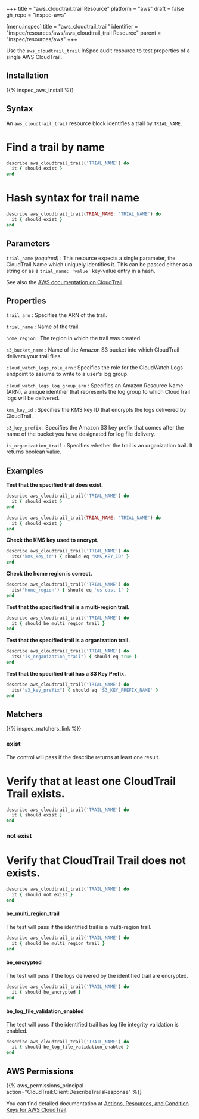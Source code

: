 +++
title = "aws_cloudtrail_trail Resource"
platform = "aws"
draft = false
gh_repo = "inspec-aws"

[menu.inspec]
title = "aws_cloudtrail_trail"
identifier = "inspec/resources/aws/aws_cloudtrail_trail Resource"
parent = "inspec/resources/aws"
+++

Use the `aws_cloudtrail_trail` InSpec audit resource to test properties of a single AWS CloudTrail.

## Installation

{{% inspec_aws_install %}}

## Syntax

An `aws_cloudtrail_trail` resource block identifies a trail by `TRIAL_NAME`.

# Find a trail by name
```ruby
describe aws_cloudtrail_trail('TRIAL_NAME') do
  it { should exist }
end
```

# Hash syntax for trail name
```ruby
describe aws_cloudtrail_trail(TRIAL_NAME: 'TRIAL_NAME') do
  it { should exist }
end
```

## Parameters

`trial_name` _(required)_
: This resource expects a single parameter, the CloudTrail Name which uniquely identifies it. 
  This can be passed either as a string or as a `trial_name: 'value'` key-value entry in a hash.

See also the [AWS documentation on CloudTrail](https://docs.aws.amazon.com/cloudtrail/index.html#lang/en_us).

## Properties

`trail_arn`
: Specifies the ARN of the trail.

`trial_name`
: Name of the trail.

`home_region`
: The region in which the trail was created.

`s3_bucket_name`
: Name of the Amazon S3 bucket into which CloudTrail delivers your trail files.

`cloud_watch_logs_role_arn`
: Specifies the role for the CloudWatch Logs endpoint to assume to write to a user's log group.

`cloud_watch_logs_log_group_arn`
: Specifies an Amazon Resource Name (ARN), a unique identifier that represents the log group to which CloudTrail logs will be delivered.

`kms_key_id`
: Specifies the KMS key ID that encrypts the logs delivered by CloudTrail.

`s3_key_prefix`
: Specifies the Amazon S3 key prefix that comes after the name of the bucket you have designated for log file delivery.

`is_organization_trail`
: Specifies whether the trail is an organization trail. It returns boolean value.

## Examples

**Test that the specified trail does exist.**

```ruby
describe aws_cloudtrail_trail('TRIAL_NAME') do
  it { should exist }
end
```

```ruby
describe aws_cloudtrail_trail(TRIAL_NAME: 'TRIAL_NAME') do
  it { should exist }
end
```

**Check the KMS key used to encrypt.**

```ruby
describe aws_cloudtrail_trail('TRIAL_NAME') do
  its('kms_key_id') { should eq "KMS_KEY_ID" }
end
```

**Check the home region is correct.**

```ruby
describe aws_cloudtrail_trail('TRIAL_NAME') do
  its('home_region') { should eq 'us-east-1' }
end
```

**Test that the specified trail is a multi-region trail.**

```ruby
describe aws_cloudtrail_trail('TRIAL_NAME') do
  it { should be_multi_region_trail }
end
```

**Test that the specified trail is a organization trail.**

```ruby
describe aws_cloudtrail_trail('TRIAL_NAME') do
  its("is_organization_trail") { should eq true }
end
```

**Test that the specified trail has a S3 Key Prefix.**

```ruby
describe aws_cloudtrail_trail('TRIAL_NAME') do
  its("s3_key_prefix") { should eq 'S3_KEY_PREFIX_NAME' }
end
```

## Matchers

{{% inspec_matchers_link %}}

### exist

The control will pass if the describe returns at least one result.

# Verify that at least one CloudTrail Trail exists.
```ruby
describe aws_cloudtrail_trail('TRAIL_NAME') do
  it { should exist }
end
```

### not exist

# Verify that CloudTrail Trail does not exists.
```ruby
describe aws_cloudtrail_trail('TRAIL_NAME') do
  it { should_not exist }
end
```

#### be_multi_region_trail
The test will pass if the identified trail is a multi-region trail.

```ruby
describe aws_cloudtrail_trail('TRAIL_NAME') do
  it { should be_multi_region_trail }
end
```

#### be_encrypted

The test will pass if the logs delivered by the identified trail are encrypted.

```ruby
describe aws_cloudtrail_trail('TRAIL_NAME') do
  it { should be_encrypted }
end
```

#### be_log_file_validation_enabled

The test will pass if the identified trail has log file integrity validation is enabled.

```ruby
describe aws_cloudtrail_trail('TRAIL_NAME') do
  it { should be_log_file_validation_enabled }
end
```

## AWS Permissions

{{% aws_permissions_principal action="CloudTrail:Client:DescribeTrailsResponse" %}}

You can find detailed documentation at [Actions, Resources, and Condition Keys for AWS CloudTrail](https://docs.aws.amazon.com/IAM/latest/UserGuide/list_awscloudtrail.html).
